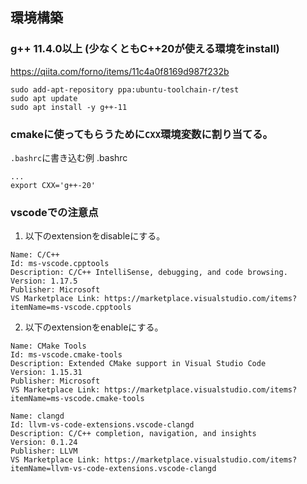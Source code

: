 ## 環境構築 

### g++ 11.4.0以上 (少なくともC++20が使える環境をinstall)
https://qiita.com/forno/items/11c4a0f8169d987f232b
```
sudo add-apt-repository ppa:ubuntu-toolchain-r/test
sudo apt update
sudo apt install -y g++-11
```

### cmakeに使ってもらうために`CXX`環境変数に割り当てる。
`.bashrc`に書き込む例
.bashrc
```.bashrc
...
export CXX='g++-20'
```

### vscodeでの注意点
1. 以下のextensionをdisableにする。
```
Name: C/C++
Id: ms-vscode.cpptools
Description: C/C++ IntelliSense, debugging, and code browsing.
Version: 1.17.5
Publisher: Microsoft
VS Marketplace Link: https://marketplace.visualstudio.com/items?itemName=ms-vscode.cpptools
```
2. 以下のextensionをenableにする。
```
Name: CMake Tools
Id: ms-vscode.cmake-tools
Description: Extended CMake support in Visual Studio Code
Version: 1.15.31
Publisher: Microsoft
VS Marketplace Link: https://marketplace.visualstudio.com/items?itemName=ms-vscode.cmake-tools
```
```
Name: clangd
Id: llvm-vs-code-extensions.vscode-clangd
Description: C/C++ completion, navigation, and insights
Version: 0.1.24
Publisher: LLVM
VS Marketplace Link: https://marketplace.visualstudio.com/items?itemName=llvm-vs-code-extensions.vscode-clangd
```